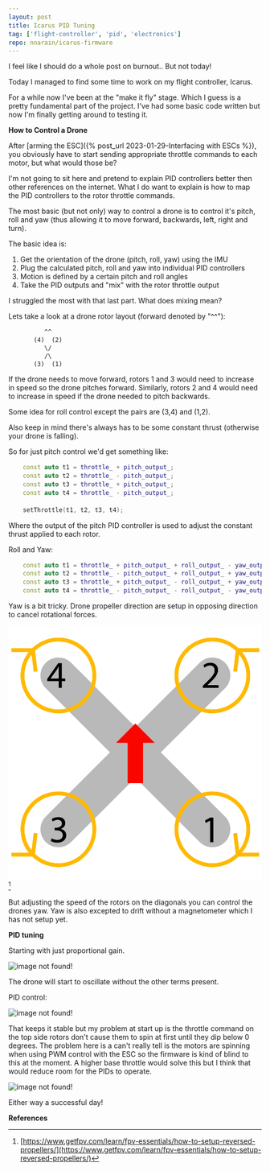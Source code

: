 ```yaml
---
layout: post
title: Icarus PID Tuning
tag: ['flight-controller', 'pid', 'electronics']
repo: nnarain/icarus-firmware
---
```


I feel like I should do a whole post on burnout.. But not today!

Today I managed to find some time to work on my flight controller, Icarus.

For a while now I've been at the "make it fly" stage. Which I guess is a pretty fundamental part of the project. I've had some basic code written but now I'm finally getting around to testing it.

**How to Control a Drone**

After [arming the ESC]({% post_url 2023-01-29-Interfacing with ESCs %}), you obviously have to start sending appropriate throttle commands to each motor, but what would those be?

I'm not going to sit here and pretend to explain PID controllers better then other references on the internet. What I do want to explain is how to map the PID controllers to the rotor throttle commands.

The most basic (but not only) way to control a drone is to control it's pitch, roll and yaw (thus allowing it to move forward, backwards, left, right and turn).

The basic idea is:

1. Get the orientation of the drone (pitch, roll, yaw) using the IMU
2. Plug the calculated pitch, roll and yaw into individual PID controllers
3. Motion is defined by a certain pitch and roll angles
4. Take the PID outputs and "mix" with the rotor throttle output

I struggled the most with that last part. What does mixing mean?

Lets take a look at a drone rotor layout (forward denoted by "^^"):

              ^^
           (4)  (2)
              \/
              /\
           (3)  (1)

If the drone needs to move forward, rotors 1 and 3 would need to increase in speed so the drone pitches forward.
Similarly, rotors 2 and 4 would need to increase in speed if the drone needed to pitch backwards.

Some idea for roll control except the pairs are (3,4) and (1,2).

Also keep in mind there's always has to be some constant thrust (otherwise your drone is falling).

So for just pitch control we'd get something like:

```c++
    const auto t1 = throttle_ + pitch_output_;
    const auto t2 = throttle_ - pitch_output_;
    const auto t3 = throttle_ + pitch_output_;
    const auto t4 = throttle_ - pitch_output_;

    setThrottle(t1, t2, t3, t4);
```

Where the output of the pitch PID controller is used to adjust the constant thrust applied to each rotor.

Roll and Yaw:

```c++
    const auto t1 = throttle_ + pitch_output_ + roll_output_ - yaw_output_;
    const auto t2 = throttle_ - pitch_output_ + roll_output_ + yaw_output_;
    const auto t3 = throttle_ + pitch_output_ - roll_output_ + yaw_output_;
    const auto t4 = throttle_ - pitch_output_ - roll_output_ - yaw_output_;
```

Yaw is a bit tricky. Drone propeller direction are setup in opposing direction to cancel rotational forces.

![image not found!](/assets/2023/09/03/Motor-Order.jpg)[^1]

But adjusting the speed of the rotors on the diagonals you can control the drones yaw. Yaw is also excepted to drift without a magnetometer which I has not setup yet.

**PID tuning**

Starting with just proportional gain.

![image not found!](/assets/2023/09/03/p-controller.gif)

The drone will start to oscillate without the other terms present.

PID control:

![image not found!](/assets/2023/09/03/pid-controller.gif)

That keeps it stable but my problem at start up is the throttle command on the top side rotors don't cause them to spin at first until they dip below 0 degrees. The problem here is a can't really tell is the motors are spinning when using PWM control with the ESC so the firmware is kind of blind to this at the moment. A higher base throttle would solve this but I think that would reduce room for the PIDs to operate.

![image not found!](/assets/2023/09/03/stopped-motors.gif)

Either way a successful day!

**References**

[^1]: [https://www.getfpv.com/learn/fpv-essentials/how-to-setup-reversed-propellers/](https://www.getfpv.com/learn/fpv-essentials/how-to-setup-reversed-propellers/)
